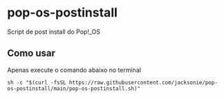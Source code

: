 # pop-os-postinstall
Script de post install do Pop!_OS


## Como usar

Apenas execute o comando abaixo no terminal
```shell
sh -c "$(curl -fsSL https://raw.githubusercontent.com/jacksonie/pop-os-postinstall/main/pop-os-postinstall.sh)"
```

